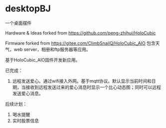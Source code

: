 # desktopBJ

一个桌面摆件

Hardware & Ideas forked from https://github.com/peng-zhihui/HoloCubic

Firmware forked from https://gitee.com/ClimbSnailQ/HoloCubic_AIO 包含天气，web server，相册和ftp服务器等应用。

基于HoloCubic_AIO固件开发新应用。

已完成：
1. 远程发送爱心。通过wifi接入外网。基于mqtt协议。默认显示当前时间和日期，当接收到远程发送过来的爱心消息时显示一个比心动态图；同时可以远程发送爱心消息。

后续计划：
1. 喝水提醒
2. 实时股票信息
